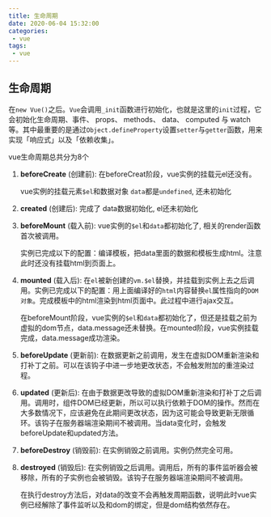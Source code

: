 ```yaml
---
title: 生命周期
date: 2020-06-04 15:32:00
categories:
 - vue
tags:
 - vue
---
```


## 生命周期

在`new Vue()`之后。`Vue`会调用`_init`函数进行初始化，也就是这里的`init`过程，它会初始化生命周期、事件、 props、 methods、 data、 computed 与 watch 等。其中最重要的是通过`Object.defineProperty`设置`setter`与`getter`函数，用来实现「响应式」以及「依赖收集」。

vue生命周期总共分为8个

1. **beforeCreate** (创建前): 在beforeCreat阶段，vue实例的挂载元el还没有。
    
    vue实例的挂载元素`$el`和数据对象 `data`都是`undefined`, 还未初始化

2. **created** (创建后): 完成了 data数据初始化, el还未初始化

3. **beforeMount** (载入前): vue实例的`$el`和`data`都初始化了, 相关的render函数首次被调用。
    
    实例已完成以下的配置：编译模板，把data里面的数据和模板生成html。注意此时还没有挂载html到页面上。

4. **mounted** (载入后): 在`el`被新创建的`vm.$el`替换，并挂载到实例上去之后调用。实例已完成以下的配置：用上面编译好的`html`内容替换`el`属性指向的`DOM对象`。完成模板中的html渲染到html页面中。此过程中进行ajax交互。

    在beforeMount阶段，vue实例的`$el`和`data`都初始化了，但还是挂载之前为虚拟的dom节点，data.message还未替换。在mounted阶段，vue实例挂载完成，data.message成功渲染。

5. **beforeUpdate** (更新前): 在数据更新之前调用，发生在虚拟DOM重新渲染和打补丁之前。可以在该钩子中进一步地更改状态，不会触发附加的重渲染过程。

6. **updated** (更新后): 在由于数据更改导致的虚拟DOM重新渲染和打补丁之后调用。调用时，组件DOM已经更新，所以可以执行依赖于DOM的操作。然而在大多数情况下，应该避免在此期间更改状态，因为这可能会导致更新无限循环。该钩子在服务器端渲染期间不被调用。当data变化时，会触发beforeUpdate和updated方法。

7. **beforeDestroy** (销毁前): 在实例销毁之前调用。实例仍然完全可用。

8. **destroyed** (销毁后): 在实例销毁之后调用。调用后，所有的事件监听器会被移除，所有的子实例也会被销毁。该钩子在服务器端渲染期间不被调用。
    
    在执行destroy方法后，对data的改变不会再触发周期函数，说明此时vue实例已经解除了事件监听以及和dom的绑定，但是dom结构依然存在。